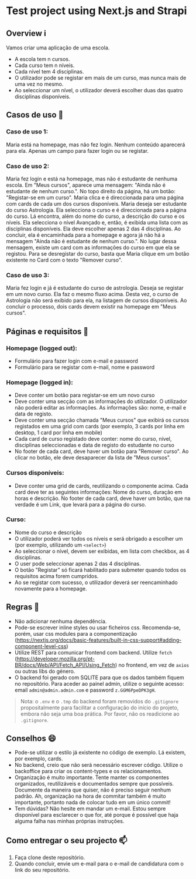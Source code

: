 # Test project using Next.js and Strapi

## Overview ℹ️
Vamos criar uma aplicação de uma escola.

- A escola tem n cursos.
- Cada curso tem n níveis.
- Cada nível tem 4 disciplinas.
- O utilizador pode se registar em mais de um curso, mas nunca mais de uma vez no mesmo.
- Ao seleccionar um nível, o utilizador deverá escolher duas das quatro disciplinas disponíveis.

## Casos de uso 💼

### Caso de uso 1:
Maria está na homepage, mas não fez login. Nenhum conteúdo aparecerá para ela. Apenas um campo para fazer login ou se registar.

### Caso de uso 2:
Maria fez login e está na homepage, mas não é estudante de nenhuma escola. Em "Meus cursos", aparece uma mensagem: "Ainda não é estudante de nenhum curso.". No topo direito da página, há um botão: "Registar-se em um curso". Maria clica e é direccionada para uma página com cards de cada um dos cursos disponíveis. Maria deseja ser estudante do curso Astrologia. Ela selecciona o curso e é direccionada para a página do curso. Lá encontra, além do nome do curso, a descrição do curso e os níveis. Ela selecciona o nível Avançado e, então, é exibida uma lista com as disciplinas disponíveis. Ela deve escolher apenas 2 das 4 disciplinas. Ao concluir, ela é encaminhada para a homepage e agora já não há a mensagem "Ainda não é estudante de nenhum curso.". No lugar dessa mensagem, existe um card com as informações do curso em que ela se registou. Para se desregistar do curso, basta que Maria clique em um botão existente no Card com o texto "Remover curso".

### Caso de uso 3:
Maria fez login e já é estudante do curso de astrologia. Deseja se registar em um novo curso. Ela faz o mesmo fluxo acima. Desta vez, o curso de Astrologia não será exibido para ela, na listagem de cursos disponíveis. Ao concluir o processo, dois cards devem existir na homepage em "Meus cursos".

## Páginas e requisitos 📑

### Homepage (logged out):
- Formulário para fazer login com e-mail e password
- Formulário para se registar com e-mail, nome e password

### Homepage (logged in):
- Deve conter um botão para registar-se em um novo curso
- Deve conter uma secção com as informações do utilizador. O utilizador não poderá editar as informações. As informações são: nome, e-mail e data de registo.
- Deve conter uma secção chamada "Meus cursos" que exibirá os cursos registados em uma grid com cards (por exemplo, 3 cards por linha em desktop, 1 card por linha em mobile)
- Cada card de curso registado deve conter: nome do curso, nível, disciplinas seleccionadas e data de registo do estudante no curso
- No footer de cada card, deve haver um botão para "Remover curso". Ao clicar no botão, ele deve desaparecer da lista de "Meus cursos".

### Cursos disponíveis:
- Deve conter uma grid de cards, reutilizando o componente acima. Cada card deve ter as seguintes informações: Nome do curso, duração em horas e descrição.
No footer de cada card, deve haver um botão, que na verdade é um Link, que levará para a página do curso.

### Curso:
- Nome do curso e descrição
- O utilizador poderá ver todos os níveis e será obrigado a escolher um (por exemplo, utilizando um `<select>`)
- Ao seleccionar o nível, devem ser exibidas, em lista com checkbox, as 4 disciplinas.
- O user pode seleccionar apenas 2 das 4 disciplinas.
- O botão "Registar" só ficará habilitado para submeter quando todos os requisitos acima forem cumpridos.
- Ao se registar com sucesso, o utilizador deverá ser reencaminhado novamente para a homepage.

## Regras 🧭
- Não adicionar nenhuma dependência.
- Pode-se escrever inline styles ou usar ficheiros css. Recomenda-se, porém, usar css modules para a componentização (https://nextjs.org/docs/basic-features/built-in-css-support#adding-component-level-css)
- Utilize REST para comunicar frontend com backend. Utilize `fetch` (https://developer.mozilla.org/pt-BR/docs/Web/API/Fetch_API/Using_Fetch) no frontend, em vez de `axios` ou outras libs do género.
- O backend foi gerado com SQLITE para que os dados também fiquem no repositório. Para aceder ao painel admin, utilize o seguinte acesso: email `admin@admin.admin.com` e password `z.GGM6PpeDPK3gH`.

> Nota: o `.env` e o `.tmp` do backend foram removidos do `.gitignore` propositalmente para facilitar a configuração do início do projeto, embora não seja uma boa prática. Por favor, não os readicione ao `.gitignore`.
  
## Conselhos 😄
- Pode-se utilizar o estilo já existente no código de exemplo. Lá existem, por exemplo, cards.
- No backend, creio que não será necessário escrever código. Utilize o backoffice para criar os content-types e os relacionamentos.
- Organização é muito importante. Tente manter os componentes organizados, reutilizáveis e documentados sempre que possíveis. Documente da maneira que quiser, não é preciso seguir nenhum padrão. Ah, organização na hora de commitar também é muito importante, portanto nada de colocar tudo em um único commit!
- Tem dúvidas? Não hesite em mandar um e-mail. Estou sempre disponível para esclarecer o que for, até porque é possível que haja alguma falha nas minhas próprias instruções.

## Como entregar o seu projecto 📫
1. Faça clone deste repositório.
2. Quando concluir, envie um e-mail para o e-mail de candidatura com o link do seu repositório.
